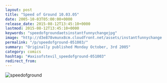 ```yaml
---
layout: post
title: "Speed of Ground 10.03.05"
date: 2005-10-03T05:00:00+0000
release_date: 2015-08-12T13:45:10+0000
lastmod: 2015-08-12T13:45:10+0000
keywords: "speedofgroundaetsinstantfunnychangejpg"
image: "http://d3e878vmunx8cm.cloudfront.net/assets/instantfunnychange.jpg"
permalink: "/p/speedofground-051003/"
summary: "Originally published Monday October, 3rd 2005"
category: comics
hashtag: "#axisofstevil_speedofground-051003"
redirect_from:
---
```


![speedofground](http://d3e878vmunx8cm.cloudfront.net/assets/instantfunnychange.jpg)

